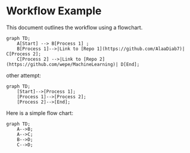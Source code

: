 # Workflow Example

This document outlines the workflow using a flowchart.

```mermaid
graph TD;
    A[Start] --> B[Process 1] ;
    B[Process 1]-->|Link to [Repo 1](https://github.com/AlaaDiab7)| C[Process 2];
    C[Process 2] -->|Link to [Repo 2](https://github.com/wepe/MachineLearning)| D[End];
```
other attempt:

```mermaid
graph TD;
    [Start]-->[Process 1];
    [Process 1]-->[Process 2];
    [Process 2]-->[End];
```



Here is a simple flow chart:

```mermaid
graph TD;
    A-->B;
    A-->C;
    B-->D;
    C-->D;
```
